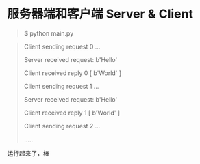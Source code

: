 # 服务器端和客户端 Server & Client

> $ python main.py


> Client sending request 0 …
> 
> Server received request: b'Hello'
> 
> Client received reply 0 [ b'World' ]
> 
> Client sending request 1 …
> 
> Server received request: b'Hello'
> 
> Client received reply 1 [ b'World' ]
> 
> Client sending request 2 …
> 
> .....

运行起来了，棒
